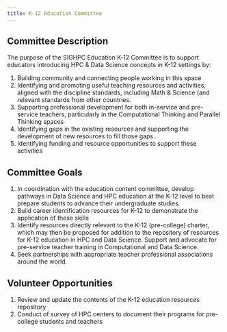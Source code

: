 ```yaml
---
title: K-12 Education Committee
---
```


## Committee Description

The purpose of the SIGHPC Education K-12 Committee is to support educators introducing HPC & Data Science concepts in K-12 settings by:

1. Building community and connecting people working in this space
2. Identifying and promoting useful teaching resources and activities, aligned with the discipline standards, including Math & Science (and relevant standards from other countries.
3. Supporting professional development for both in-service and pre-service teachers, particularly in the Computational Thinking and Parallel Thinking spaces
4. Identifying gaps in the existing resources and supporting the development of new resources to fill those gaps.
5. Identifying funding and resource opportunities to support these activities

##  Committee Goals

1. In coordination with the education content committee, develop pathways in Data Science and HPC education at the K-12 level to best prepare students to advance their undergraduate studies.
2. Build career identification resources for K-12 to demonstrate the application of these skills
3. Identify resources directly relevant to the K-12 (pre-college) charter, which may then be proposed for addition to the repository of resources for K-12 education in HPC and Data Science.
Support and advocate for pre-service teacher training in Computational and Data Science.
4. Seek partnerships with appropriate teacher professional associations around the world.

## Volunteer Opportunities

1. Review and update the contents of the K-12 education resources repository
2. Conduct of survey of HPC centers to document their programs for pre-college students and teachers
